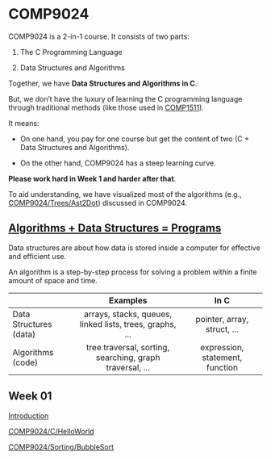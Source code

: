 # COMP9024


<!--
As suggested by the [TIOBE Index](https://www.tiobe.com/tiobe-index/), Python and C stand out as the two most 
popular programming languages.

Python, introduced in COMP9021, provides a higher-level abstraction (e.g., garbage collection).
Known for its simplicity and versatility, Python has gained widespread adoption in various domains, 
from web development and software security to AI. 

On the other hand, C, renowned for its efficiency and control over hardware, remains a cornerstone in system programming (e.g., [Linux Kernel](https://github.com/torvalds/linux) and [Python Interpreter](https://github.com/python/cpython)) and embedded systems. 

Interestingly, the official Python interpreter, [CPython](https://github.com/python/cpython), is written in C.
-->

COMP9024 is a 2-in-1 course.  It consists of two parts:

1. The C Programming Language

2. Data Structures and Algorithms

Together, we have **Data Structures and Algorithms in C**.

But, we don’t have the luxury of learning the C programming language through traditional methods (like those used in [COMP1511](https://cgi.cse.unsw.edu.au/~cs1511/24T2/)).

It means:

- On one hand, you pay for one course but get the content of two (C + Data Structures and Algorithms).

- On the other hand, COMP9024 has a steep learning curve.

**Please work hard in Week 1 and harder after that**.

To aid understanding, we have visualized most of the algorithms (e.g., [COMP9024/Trees/Ast2Dot](./Trees/Ast2Dot/README.md)) discussed in COMP9024.

## [Algorithms + Data Structures = Programs](https://en.wikipedia.org/wiki/Algorithms_%2B_Data_Structures_%3D_Programs)


Data structures are about how data is stored inside a computer for effective and efficient use. 


An algorithm is a step-by-step process for solving a problem within a finite amount of space and time. 


|       | Examples      | In C |
| :----- | :----------: | :----------: |
| Data Structures (data)| arrays, stacks, queues, linked lists, trees, graphs, ...   |  pointer, array, struct, ... |
| Algorithms (code)     | tree traversal, sorting, searching, graph traversal, ...  | expression, statement, function |


## Week 01

<a href="https://sheisc.github.io/slides/COMP9024/24T3/week01/slides.html" target="_blank">Introduction</a>


[COMP9024/C/HelloWorld](./C/HelloWorld/README.md)

[COMP9024/Sorting/BubbleSort](./Sorting/BubbleSort/README.md)



